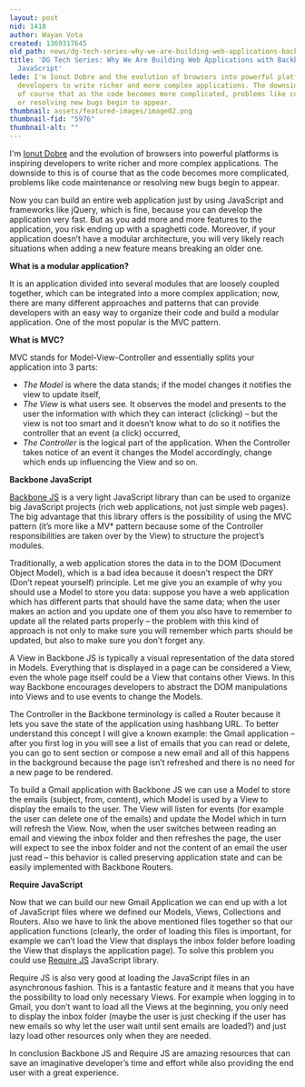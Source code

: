 ```yaml
---
layout: post
nid: 1418
author: Wayan Vota
created: 1369317645
old_path: news/dg-tech-series-why-we-are-building-web-applications-backbone-and-require-javascript
title: 'DG Tech Series: Why We Are Building Web Applications with Backbone and Require
  JavaScript'
lede: I'm Ionut Dobre and the evolution of browsers into powerful platforms is inspiring
  developers to write richer and more complex applications. The downside to this is
  of course that as the code becomes more complicated, problems like code maintenance
  or resolving new bugs begin to appear.
thumbnail: assets/featured-images/image02.png
thumbnail-fid: "5976"
thumbnail-alt: ""
---
```


I'm [Ionut Dobre](http://www.ionutdobre.com/about/) and the evolution of browsers into powerful platforms is inspiring developers to write richer and more complex applications. The downside to this is of course that as the code becomes more complicated, problems like code maintenance or resolving new bugs begin to appear.

Now you can build an entire web application just by using JavaScript and frameworks like jQuery, which is fine, because you can develop the application very fast. But as you add more and more features to the application, you risk ending up with a spaghetti code. Moreover, if your application doesn’t have a modular architecture, you will very likely reach situations when adding a new feature means breaking an older one.

**What is a modular application?**

It is an application divided into several modules that are loosely coupled together, which can be integrated into a more complex application; now, there are many different approaches and patterns that can provide developers with an easy way to organize their code and build a modular application. One of the most popular is the MVC pattern.

**What is MVC?**

MVC stands for Model-View-Controller and essentially splits your application into 3 parts:

- *The Model* is where the data stands; if the model changes it notifies the view to update itself,
- *The View* is what users see. It observes the model and presents to the user the information with which they can interact (clicking) – but the view is not too smart and it doesn’t know what to do so it notifies the controller that an event (a click) occurred,
- *The Controller* is the logical part of the application. When the Controller takes notice of an event it changes the Model accordingly, change which ends up influencing the View and so on.

**Backbone JavaScript**

[Backbone JS](http://backbonejs.org/) is a very light JavaScript library than can be used to organize big JavaScript projects (rich web applications, not just simple web pages). The big advantage that this library offers is the possibility of using the MVC pattern (it’s more like a MV* pattern because some of the Controller responsibilities are taken over by the View) to structure the project’s modules.

Traditionally, a web application stores the data in to the DOM (Document Object Model), which is a bad idea because it doesn’t respect the DRY (Don’t repeat yourself) principle. Let me give you an example of why you should use a Model to store you data: suppose you have a web application which has different parts that should have the same data; when the user makes an action and you update one of them you also have to remember to update all the related parts properly – the problem with this kind of approach is not only to make sure you will remember which parts should be updated, but also to make sure you don’t forget any.

A View in Backbone JS is typically a visual representation of the data stored in Models. Everything that is displayed in a page can be considered a View, even the whole page itself could be a View that contains other Views. In this way Backbone encourages developers to abstract the DOM manipulations into Views and to use events to change the Models.

The Controller in the Backbone terminology is called a Router because it lets you save the state of the application using hashbang URL. To better understand this concept I will give a known example: the Gmail application – after you first log in you will see a list of emails that you can read or delete, you can go to sent section or compose a new email and all of this happens in the background because the page isn’t refreshed and there is no need for a new page to be rendered.

To build a Gmail application with Backbone JS we can use a Model to store the emails (subject, from, content), which Model is used by a View to display the emails to the user. The View will listen for events (for example the user can delete one of the emails) and update the Model which in turn will refresh the View. Now, when the user switches between reading an email and viewing the inbox folder and then refreshes the page, the user will expect to see the inbox folder and not the content of an email the user just read – this behavior is called preserving application state and can be easily implemented with Backbone Routers.

**Require JavaScript**

Now that we can build our new Gmail Application we can end up with a lot of JavaScript files where we defined our Models, Views, Collections and Routers. Also we have to link the above mentioned files together so that our application functions (clearly, the order of loading this files is important, for example we can’t load the View that displays the inbox folder before loading the View that displays the application page). To solve this problem you could use [Require JS](http://requirejs.org/) JavaScript library.

Require JS is also very good at loading the JavaScript files in an asynchronous fashion. This is a fantastic feature and it means that you have the possibility to load only necessary Views. For example when logging in to Gmail, you don’t want to load all the Views at the beginning, you only need to display the inbox folder (maybe the user is just checking if the user has new emails so why let the user wait until sent emails are loaded?) and just lazy load other resources only when they are needed.

In conclusion Backbone JS and Require JS are amazing resources that can save an imaginative developer’s time and effort while also providing the end user with a great experience.


